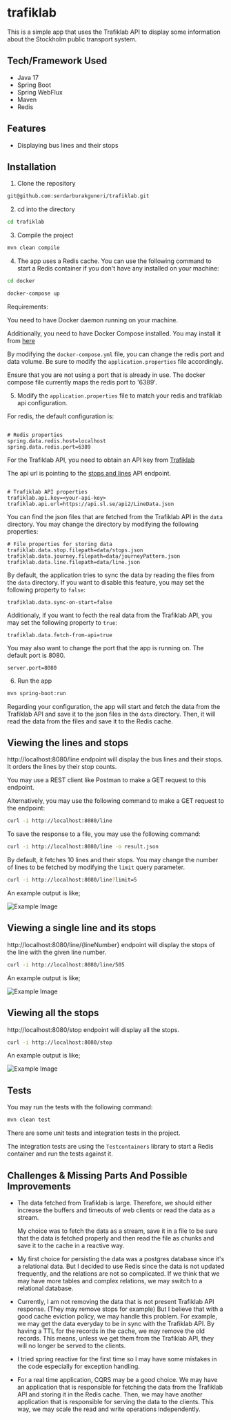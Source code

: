 # trafiklab

This is a simple app that uses the Trafiklab API to display some information about the Stockholm public transport
system.


## Tech/Framework Used

- Java 17
- Spring Boot
- Spring WebFlux
- Maven
- Redis


## Features

- Displaying bus lines and their stops


## Installation

1. Clone the repository

```bash
git@github.com:serdarburakguneri/trafiklab.git
```


2. cd into the directory

```bash
cd trafiklab
```


3. Compile the project

```bash
mvn clean compile
```


4. The app uses a Redis cache. You can use the following command to start a Redis container if you don't have
   any installed on your machine:

```bash
cd docker

docker-compose up
```

Requirements:

You need to have Docker daemon running on your machine.

Additionally, you need to have Docker Compose installed. You may
install it from [here](https://docs.docker.com/compose/install/)

By modifying the `docker-compose.yml` file, you can change the redis port and data volume. Be sure to modify
the `application.properties` file accordingly.

Ensure that you are not using a port that is already in use. The docker compose file currently maps the redis port to '6389'.


5. Modify the `application.properties` file to match your redis and trafiklab api configuration.

For redis, the default configuration is:

```properties

# Redis properties
spring.data.redis.host=localhost
spring.data.redis.port=6389

```

For the Trafiklab API, you need to obtain an API key from [Trafiklab](https://www.trafiklab.se/)

The api url is pointing to the [stops and lines](https://www.trafiklab.se/api/trafiklab-apis/sl/stops-and-lines-2/) API
endpoint.

```properties

# Trafiklab API properties
trafiklab.api.key=<your-api-key>
trafiklab.api.url=https://api.sl.se/api2/LineData.json

```

You can find the json files that are fetched from the Trafiklab API in the `data` directory. You may change
the directory by modifying the following properties:

```properties 
# File properties for storing data
trafiklab.data.stop.filepath=data/stops.json
trafiklab.data.journey.filepath=data/journeyPattern.json
trafiklab.data.line.filepath=data/line.json
```

By default, the application tries to sync the data by reading the files from the `data` directory. If you want to
disable
this feature, you may set the following property to `false`:

```properties
trafiklab.data.sync-on-start=false
```

Additionaly, if you want to fecth the real data from the Trafiklab API, you may set the following property to `true`:

```properties 
trafiklab.data.fetch-from-api=true
```

You may also want to change the port that the app is running on. The default port is 8080.

```properties  
server.port=8080
```


6. Run the app

```bash
mvn spring-boot:run
```

Regarding your configuration, the app will start and fetch the data from the Trafiklab API and save it to the json files
in the `data` directory. Then, it will read the data from the files and save it to the Redis cache.


## Viewing the lines and stops

http://localhost:8080/line endpoint will display the bus lines and their stops. It orders the lines by their stop
counts.

You may use a REST client like Postman to make a GET request to this endpoint.

Alternatively, you may use the following command to make a GET request to the endpoint:

```bash
curl -i http://localhost:8080/line
```  

To save the response to a file, you may use the following command:

```bash
curl -i http://localhost:8080/line -o result.json
```

By default, it fetches 10 lines and their stops. You may change the number of lines to be fetched by modifying
the `limit`
query parameter.

```bash
curl -i http://localhost:8080/line?limit=5
```

An example output is like;

![Example Image](images/lines.png)


## Viewing a single line and its stops

http://localhost:8080/line/{lineNumber} endpoint will display the stops of the line with the given line number.

```bash
curl -i http://localhost:8080/line/505
```

An example output is like;

![Example Image](images/lineDetails.png)


## Viewing all the stops

http://localhost:8080/stop endpoint will display all the stops.

```bash
curl -i http://localhost:8080/stop
```

An example output is like;

![Example Image](images/stops.png)


## Tests

You may run the tests with the following command:

```bash
mvn clean test
```

There are some unit tests and integration tests in the project.

The integration tests are using the `Testcontainers` library to start a Redis container and run
the tests against it.


## Challenges & Missing Parts And Possible Improvements

- The data fetched from Trafiklab is large. Therefore, we should either increase the buffers and timeouts of web clients
  or
  read the data as a stream.

  My choice was to fetch the data as a stream, save it in a file to be sure that the data is fetched properly and then
  read the file as chunks and
  save it to the cache in a reactive way.

- My first choice for persisting the data was a postgres database since it's a relational data. But I decided to use
  Redis since the data is not updated frequently, and the relations are not so complicated. If we think that we may
  have more tables and complex relations, we may switch to a relational database.

- Currently, I am not removing the data that is not present Trafiklab API response. (They may remove stops for example)
  But I believe that with a good cache eviction policy, we may handle this problem. For example, we may get the data
  everyday to be in sync with the Trafiklab API. By having a TTL for the records in the cache, we may remove the old
  records. This means, unless we get them from the Trafiklab API, they will no longer be served to the clients.

- I tried spring reactive for the first time so I may have some mistakes in the code especially for exception handling.

- For a real time application, CQRS may be a good choice. We may have an application that is responsible for fetching
  the data from the Trafiklab API and storing it in the Redis cache.
  Then, we may have another application that is responsible for serving the data to the clients. This way, we may scale
  the read and write operations independently. 

  

